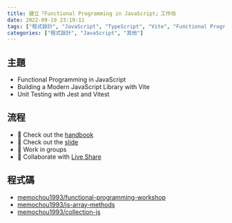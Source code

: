 ```yaml
---
title: 建立「Functional Programming in JavaScript」工作坊
date: 2022-09-19 23:19:11
tags: ["程式設計", "JavaScript", "TypeScript", "Vite", "Functional Programming", "TDD", "Testing", "Workshop"]
categories: ["程式設計", "JavaScript", "其他"]
---
```


## 主題

- Functional Programming in JavaScript
- Building a Modern JavaScript Library with Vite
- Unit Testing with Jest and Vitest

## 流程

- 📖 Check out the [handbook](https://memochou1993.github.io/functional-programming-workshop/)
- 📜 Check out the [slide](https://docs.google.com/presentation/d/14Navycm3I2oFvE0DdUNzVtvLhRRs1BM_V2xTy_azRt0/edit?usp=sharing)
- 💪 Work in groups
- 🔨 Collaborate with [Live Share](https://code.visualstudio.com/learn/collaboration/live-share)

## 程式碼

- [memochou1993/functional-programming-workshop](https://github.com/memochou1993/functional-programming-workshop)
- [memochou1993/js-array-methods](https://github.com/memochou1993/js-array-methods)
- [memochou1993/collection-js](https://github.com/memochou1993/collection-js)
